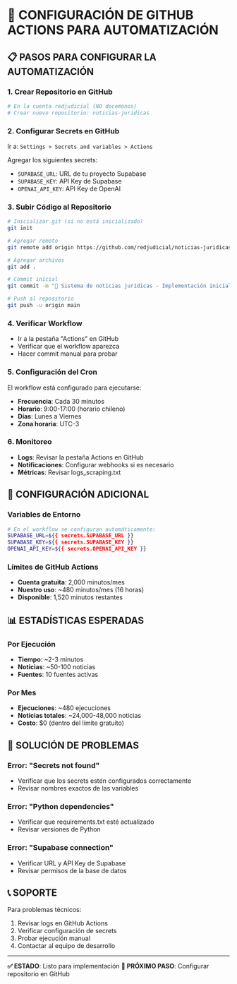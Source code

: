 # 🚀 CONFIGURACIÓN DE GITHUB ACTIONS PARA AUTOMATIZACIÓN

## 📋 PASOS PARA CONFIGURAR LA AUTOMATIZACIÓN

### 1. **Crear Repositorio en GitHub**
```bash
# En la cuenta redjudicial (NO docemonos)
# Crear nuevo repositorio: noticias-juridicas
```

### 2. **Configurar Secrets en GitHub**
Ir a: `Settings > Secrets and variables > Actions`

Agregar los siguientes secrets:
- `SUPABASE_URL`: URL de tu proyecto Supabase
- `SUPABASE_KEY`: API Key de Supabase
- `OPENAI_API_KEY`: API Key de OpenAI

### 3. **Subir Código al Repositorio**
```bash
# Inicializar git (si no está inicializado)
git init

# Agregar remoto
git remote add origin https://github.com/redjudicial/noticias-juridicas.git

# Agregar archivos
git add .

# Commit inicial
git commit -m "🚀 Sistema de noticias jurídicas - Implementación inicial"

# Push al repositorio
git push -u origin main
```

### 4. **Verificar Workflow**
- Ir a la pestaña "Actions" en GitHub
- Verificar que el workflow aparezca
- Hacer commit manual para probar

### 5. **Configuración del Cron**
El workflow está configurado para ejecutarse:
- **Frecuencia**: Cada 30 minutos
- **Horario**: 9:00-17:00 (horario chileno)
- **Días**: Lunes a Viernes
- **Zona horaria**: UTC-3

### 6. **Monitoreo**
- **Logs**: Revisar la pestaña Actions en GitHub
- **Notificaciones**: Configurar webhooks si es necesario
- **Métricas**: Revisar logs_scraping.txt

## 🔧 CONFIGURACIÓN ADICIONAL

### Variables de Entorno
```bash
# En el workflow se configuran automáticamente:
SUPABASE_URL=${{ secrets.SUPABASE_URL }}
SUPABASE_KEY=${{ secrets.SUPABASE_KEY }}
OPENAI_API_KEY=${{ secrets.OPENAI_API_KEY }}
```

### Límites de GitHub Actions
- **Cuenta gratuita**: 2,000 minutos/mes
- **Nuestro uso**: ~480 minutos/mes (16 horas)
- **Disponible**: 1,520 minutos restantes

## 📊 ESTADÍSTICAS ESPERADAS

### Por Ejecución
- **Tiempo**: ~2-3 minutos
- **Noticias**: ~50-100 noticias
- **Fuentes**: 10 fuentes activas

### Por Mes
- **Ejecuciones**: ~480 ejecuciones
- **Noticias totales**: ~24,000-48,000 noticias
- **Costo**: $0 (dentro del límite gratuito)

## 🚨 SOLUCIÓN DE PROBLEMAS

### Error: "Secrets not found"
- Verificar que los secrets estén configurados correctamente
- Revisar nombres exactos de las variables

### Error: "Python dependencies"
- Verificar que requirements.txt esté actualizado
- Revisar versiones de Python

### Error: "Supabase connection"
- Verificar URL y API Key de Supabase
- Revisar permisos de la base de datos

## 📞 SOPORTE

Para problemas técnicos:
1. Revisar logs en GitHub Actions
2. Verificar configuración de secrets
3. Probar ejecución manual
4. Contactar al equipo de desarrollo

---

**✅ ESTADO**: Listo para implementación
**🎯 PRÓXIMO PASO**: Configurar repositorio en GitHub 